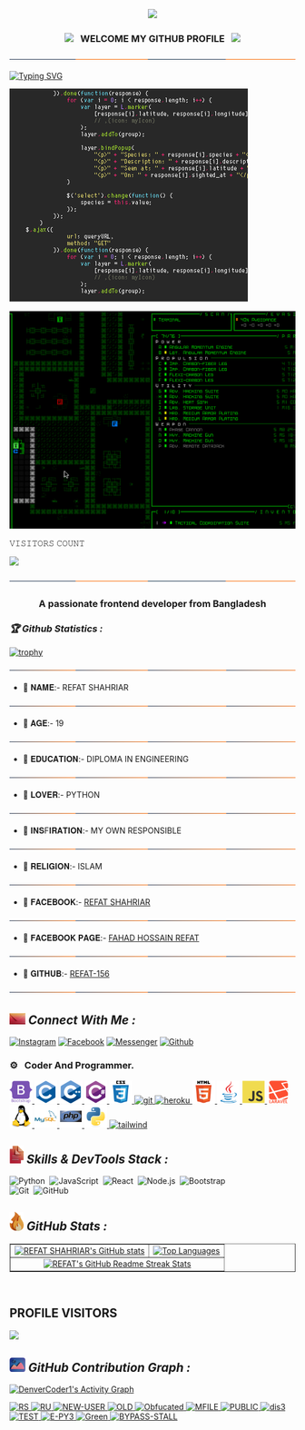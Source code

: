 <p align="center"><img src="https://img.shields.io/badge/MADE%20IN BANGLADESHI-SPAMMAR & PROGRAMMER-green?colorA=%23ff0000&colorB=%23017e40&style=flat-square">

<h3 align="center">
  <img src="https://emoji.discord.st/emojis/768b108d-274f-4f44-a634-8477b16efce7.gif" width="25">
  &nbsp; WELCOME MY GITHUB PROFILE &nbsp;
  <img src="https://emoji.discord.st/emojis/768b108d-274f-4f44-a634-8477b16efce7.gif" width="25">
</h3>

<img align="center" alt="line" src="https://github.com/DalpatRathore/dalpatrathore/blob/main/assets/images/line-1.svg">

[![Typing SVG](https://readme-typing-svg.herokuapp.com?font=Neuton&size=23&color=30FF40&background=000000&center=true&vCenter=true&width=420&height=60&lines=HELLO+WORLD%2C+I'M+REFAT+HERE+🤙;IT'S+NOT+A+JUST+NAME+BRO+🥱;IT'S+A+BRAND+🔥;YOU+RESPECT+ME+I+RESPECT+YOU+🥀;TODAY+I+WILL+TELL+YOU+🤗;PLEASE+FOLLOW+MY+GITHUB+🙏;THANKS+MY+All+FAMILY+🤙+🥰)](https://git.io/typing-svg)

<img src="https://github.com/MRVIVEK-CODER/Decompiler/blob/main/106824690-8dd73a00-66ad-11eb-89e2-53e13ac6f594.gif" alt="" border="0" />

![Alt text](https://github.com/MRVIVEK-CODER/MRVIVEK-CODER/raw/main/md7Oqrf.gif)

</p>

<p align="center"> 

 𝚅𝙸𝚂𝙸𝚃𝙾𝚁𝚂 𝙲𝙾𝚄𝙽𝚃

 <img src="https://profile-counter.glitch.me/REFAT-156/count.svg" />

</p>

<img align="center" alt="line" src="https://github.com/DalpatRathore/dalpatrathore/blob/main/assets/images/line-1.svg">

<h3 align="center">A passionate frontend developer from Bangladesh</h3>

<h3><b><i>🏆 Github Statistics :</i></b></h3>

<a href="https://github.com/REFAT-156"><img title="trophy" src="https://github-profile-trophy.vercel.app/?username=REFAT-156&theme=monokai"></a>


<img align="center" alt="line" src="https://github.com/DalpatRathore/dalpatrathore/blob/main/assets/images/line-2.svg">

- 🔰 𝐍𝐀𝐌𝐄:- REFAT SHAHRIAR 

<img align="center" alt="line" src="https://github.com/DalpatRathore/dalpatrathore/blob/main/assets/images/line-2.svg">

- 🔰 𝐀𝐆𝐄:- 19

<img align="center" alt="line" src="https://github.com/DalpatRathore/dalpatrathore/blob/main/assets/images/line-2.svg">

- 🔰 𝐄𝐃𝐔𝐂𝐀𝐓𝐈𝐎𝐍:- DIPLOMA IN ENGINEERING

<img align="center" alt="line" src="https://github.com/DalpatRathore/dalpatrathore/blob/main/assets/images/line-2.svg">

- 🔰 𝐋𝐎𝐕𝐄𝐑:- PYTHON 

<img align="center" alt="line" src="https://github.com/DalpatRathore/dalpatrathore/blob/main/assets/images/line-2.svg">

- 🔰 𝐈𝐍𝐒F𝐈𝐑𝐀𝐓𝐈𝐎𝐍:- MY OWN RESPONSIBLE 

<img align="center" alt="line" src="https://github.com/DalpatRathore/dalpatrathore/blob/main/assets/images/line-2.svg">

- 🔰 𝐑𝐄𝐋𝐈𝐆𝐈𝐎𝐍:- ISLAM

<img align="center" alt="line" src="https://github.com/DalpatRathore/dalpatrathore/blob/main/assets/images/line-2.svg">

- 🔰 𝐅𝐀𝐂𝐄𝐁𝐎𝐎𝐊:- [REFAT SHAHRIAR](https://www.facebook.com/FHRBRO)

<img align="center" alt="line" src="https://github.com/DalpatRathore/dalpatrathore/blob/main/assets/images/line-2.svg">

- 🔰 𝐅𝐀𝐂𝐄𝐁𝐎𝐎𝐊 𝐏𝐀𝐆𝐄:- [FAHAD HOSSAIN REFAT](https://www.facebook.com/CIVITKHABA)

<img align="center" alt="line" src="https://github.com/DalpatRathore/dalpatrathore/blob/main/assets/images/line-2.svg">

- 🔰 𝐆𝐈𝐓𝐇𝐔𝐁:- [REFAT-156](https://github.com/REFAT-156)

<img align="center" alt="line" src="https://github.com/DalpatRathore/dalpatrathore/blob/main/assets/images/line-2.svg">

<h2><img width="28" src="https://github.com/DalpatRathore/dalpatrathore/blob/main/assets/icons/icon-contact.png" /><i> Connect With Me :</i></h2>

[![Instagram](https://img.shields.io/badge/IG-%40REFAT.SHAHRIAR-red?style=for-the-badge&logo=instagram)](https://www.instagram.com/REFATBHAI)
[![Facebook](https://img.shields.io/badge/Facebook-green?style=for-the-badge&logo=facebook)](https://fb.com/FHRBRO)
[![Messenger](https://img.shields.io/badge/Chat-Messenger-blue?style=for-the-badge&logo=messenger)](https://m.me/FHRBRO)
[![Github](https://img.shields.io/badge/Github-REFAT-156green?style=for-the-badge&logo=github)](https://github.com/REFAT-156)

### ⚙️ &nbsp; Coder And Programmer.

<p align="left"> <a href="https://getbootstrap.com" target="_blank"> <img src="https://raw.githubusercontent.com/devicons/devicon/master/icons/bootstrap/bootstrap-plain-wordmark.svg" alt="bootstrap" width="40" height="40"/> </a> <a href="https://www.cprogramming.com/" target="_blank"> <img src="https://raw.githubusercontent.com/devicons/devicon/master/icons/c/c-original.svg" alt="c" width="40" height="40"/> </a> <a href="https://www.w3schools.com/cpp/" target="_blank"> <img src="https://raw.githubusercontent.com/devicons/devicon/master/icons/cplusplus/cplusplus-original.svg" alt="cplusplus" width="40" height="40"/> </a> <a href="https://www.w3schools.com/cs/" target="_blank"> <img src="https://raw.githubusercontent.com/devicons/devicon/master/icons/csharp/csharp-original.svg" alt="csharp" width="40" height="40"/> </a> <a href="https://www.w3schools.com/css/" target="_blank"> <img src="https://raw.githubusercontent.com/devicons/devicon/master/icons/css3/css3-original-wordmark.svg" alt="css3" width="40" height="40"/> </a> <a href="https://git-scm.com/" target="_blank"> <img src="https://www.vectorlogo.zone/logos/git-scm/git-scm-icon.svg" alt="git" width="40" height="40"/> </a> <a href="https://heroku.com" target="_blank"> <img src="https://www.vectorlogo.zone/logos/heroku/heroku-icon.svg" alt="heroku" width="40" height="40"/> </a> <a href="https://www.w3.org/html/" target="_blank"> <img src="https://raw.githubusercontent.com/devicons/devicon/master/icons/html5/html5-original-wordmark.svg" alt="html5" width="40" height="40"/> </a> <a href="https://www.java.com" target="_blank"> <img src="https://raw.githubusercontent.com/devicons/devicon/master/icons/java/java-original.svg" alt="java" width="40" height="40"/> </a> <a href="https://developer.mozilla.org/en-US/docs/Web/JavaScript" target="_blank"> <img src="https://raw.githubusercontent.com/devicons/devicon/master/icons/javascript/javascript-original.svg" alt="javascript" width="40" height="40"/> </a> <a href="https://laravel.com/" target="_blank"> <img src="https://raw.githubusercontent.com/devicons/devicon/master/icons/laravel/laravel-plain-wordmark.svg" alt="laravel" width="40" height="40"/> </a> <a href="https://www.linux.org/" target="_blank"> <img src="https://raw.githubusercontent.com/devicons/devicon/master/icons/linux/linux-original.svg" alt="linux" width="40" height="40"/> </a> <a href="https://www.mysql.com/" target="_blank"> <img src="https://raw.githubusercontent.com/devicons/devicon/master/icons/mysql/mysql-original-wordmark.svg" alt="mysql" width="40" height="40"/> </a> <a href="https://www.php.net" target="_blank"> <img src="https://raw.githubusercontent.com/devicons/devicon/master/icons/php/php-original.svg" alt="php" width="40" height="40"/> </a> <a href="https://www.python.org" target="_blank"> <img src="https://raw.githubusercontent.com/devicons/devicon/master/icons/python/python-original.svg" alt="python" width="40" height="40"/> </a> <a href="https://tailwindcss.com/" target="_blank"> <img src="https://www.vectorlogo.zone/logos/tailwindcss/tailwindcss-icon.svg" alt="tailwind" width="40" height="40"/> </a> </p>

<h2><img width="25" src="https://github.com/DalpatRathore/dalpatrathore/blob/main/assets/icons/icon-skills.png" /><i> Skills & DevTools Stack :</i></h2>

![Python](https://img.shields.io/badge/-Python-05122A?style=flat&logo=python)&nbsp;
![JavaScript](https://img.shields.io/badge/-JavaScript-05122A?style=flat&logo=javascript)&nbsp;
![React](https://img.shields.io/badge/-React-05122A?style=flat&logo=react)&nbsp;
![Node.js](https://img.shields.io/badge/-Node.js-05122A?style=flat&logo=node.js)&nbsp;
![Bootstrap](https://img.shields.io/badge/-Bootstrap-05122A?style=flat&logo=bootstrap&logoColor=563D7C)\
![Git](https://img.shields.io/badge/-Git-05122A?style=flat&logo=git)&nbsp;
![GitHub](https://img.shields.io/badge/-GitHub-05122A?style=flat&logo=github)&nbsp;
<h2> <img width="25" src="https://github.com/DalpatRathore/dalpatrathore/blob/main/assets/icons/icon-stats.png" /><i> GitHub Stats :</i></h2>

<table border="1">
  <tr>
    <td valign="top"><a href="https://github.com/REFAT-156/github-readme-stats"> <img src="https://github-readme-stats.vercel.app/api?username=REFAT-156&count_private=true&show_icons=true&icon_color=FFA500&title_color=f4791f&bg_color=0,03071e,0F2027,03071e&text_color=abcdef&border_radius=10" alt ="REFAT SHAHRIAR's GitHub stats"/></td> </a>
    <td valign="top"> <a href="https://github.com/REFAT-156/github-readme-stats"> <img src="https://github-readme-stats.vercel.app/api/top-langs/?username=REFAT-156&layout=compact&langs_count=10" alt ="Top Languages"/></td>
    </a>
  </tr>
   <tr>
    <td colspan="2" align="center"> <a href="https://git.io/streak-stats"> <img src="http://github-readme-streak-stats.herokuapp.com?user=REFAT-156&hide_border=true&background=f6f8fa&stroke=001427&ring=e36414&fire=e36414&currStreakNum=03045e&sideNums=03045e&currStreakLabel=03045e&sideLabels=240046&dates=fb5607&date_format=j%20M%5B%20Y%5D" alt ="REFAT's GitHub Readme Streak Stats"/> </a>  </td> 
    
  </tr>
</table>
<br>

## PROFILE VISITORS

<img src="https://profile-counter.glitch.me/REFAT-156/count.svg" />

<h2><img width="28" src="https://github.com/DalpatRathore/dalpatrathore/blob/main/assets/icons/icon-graph.png" /><i> GitHub Contribution Graph :</i></h2>

<!-- https://github.com/ashutosh00710/github-readme-activity-graph -->
<a href="https://github.com/REFAT-156/github-readme-activity-graph"><img alt="DenverCoder1's Activity Graph" src="https://denvercoder1-activity-graph.herokuapp.com/graph/?username=REFAT-156&bg_color=1F222E&color=F8D866&line=F85D7F&point=FFFFFF&hide_border=true" /></a>

</a>
<a href="https://github.com/REFAT-156/RS"><img title="RS" src="https://github-readme-stats.vercel.app/api/pin/?username=REFAT-156&repo=RS&theme=vision-friendly-dark">

</a>
<a href="https://github.com/REFAT-156/RU"><img title="RU" src="https://github-readme-stats.vercel.app/api/pin/?username=REFAT-156&repo=RU&theme=vision-friendly-dark">

</a>
<a href="https://github.com/REFAT-156/NEW-USER"><img title="NEW-USER" src="https://github-readme-stats.vercel.app/api/pin/?username=REFAT-156&repo=NEW-USER&theme=vision-friendly-dark">

</a>
<a href="https://github.com/REFAT-156/OLD"><img title="OLD" src="https://github-readme-stats.vercel.app/api/pin/?username=REFAT-156&repo=OLD&theme=vision-friendly-dark">

</a>
<a href="https://github.com/REFAT-156/Obfucated"><img title="Obfucated" src="https://github-readme-stats.vercel.app/api/pin/?username=REFAT-156&repo=Obfucated&theme=vision-friendly-dark">

</a>
<a href="https://github.com/REFAT-156/MFILE"><img title="MFILE" src="https://github-readme-stats.vercel.app/api/pin/?username=REFAT-156&repo=MFILE&theme=vision-friendly-dark">

</a>
<a href="https://github.com/REFAT-156/PUBLIC"><img title="PUBLIC" src="https://github-readme-stats.vercel.app/api/pin/?username=REFAT-156&repo=PUBLIC&theme=vision-friendly-dark">

</a>
<a href="https://github.com/REFAT-156/dis3"><img title="dis3" src="https://github-readme-stats.vercel.app/api/pin/?username=REFAT-156&repo=dis3&theme=vision-friendly-dark">

</a>
<a href="https://github.com/REFAT-156/TEST"><img title="TEST" src="https://github-readme-stats.vercel.app/api/pin/?username=REFAT-156&repo=TEST&theme=vision-friendly-dark">

</a>
<a href="https://github.com/REFAT-156/E-PY3"><img title="E-PY3" src="https://github-readme-stats.vercel.app/api/pin/?username=REFAT-156&repo=E-PY3&theme=vision-friendly-dark">

</a>
<a href="https://github.com/REFAT-156/Green"><img title="Green" src="https://github-readme-stats.vercel.app/api/pin/?username=REFAT-156&repo=Green&theme=vision-friendly-dark">

</a>
<a href="https://github.com/REFAT-156/BYPASS-STALL"><img title="BYPASS-STALL" src="https://github-readme-stats.vercel.app/api/pin/?username=REFAT-156&repo=BYPASS-STALL&theme=vision-friendly-dark">
